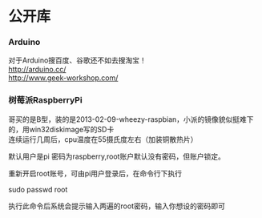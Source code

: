 # 公开库 

### Arduino  
  对于Arduino搜百度、谷歌还不如去搜淘宝！  
  <http://arduino.cc/>   
  <http://www.geek-workshop.com/>  

### 树莓派RaspberryPi  
  哥买的是B型，装的是2013-02-09-wheezy-raspbian，小派的镜像貌似挺难下的，用win32diskimage写的SD卡  
  连续运行几周后，cpu温度在55摄氏度左右（加装铜散热片）  
  
  默认用户是pi 密码为raspberry,root账户默认没有密码，但账户锁定。

  重新开启root账号，可由pi用户登录后，在命令行下执行

  sudo passwd root  
  
  执行此命令后系统会提示输入两遍的root密码，输入你想设的密码即可
  

